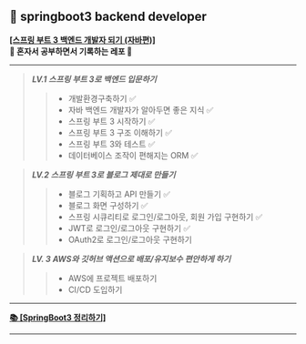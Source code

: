 ## 📗 springboot3 backend developer

**[[스프링 부트 3 백엔드 개발자 되기 (자바편)]](https://github.com/shinsunyoung/springboot-developer) <br>
📖 혼자서 공부하면서 기록하는 레포 📖**

--- 
> **_LV.1 스프링 부트 3로 백엔드 입문하기_**<br>
>> - 개발환경구축하기 ✅<br>
>> - 자바 백엔드 개발자가 알아두면 좋은 지식 ✅<br>
>> - 스프링 부트 3 시작하기 ✅<br>
>> - 스프링 부트 3 구조 이해하기 ✅<br>
>> - 스프링 부트 3와 테스트 ✅<br>
>> - 데이터베이스 조작이 편해지는 ORM ✅<br>

> _**LV.2 스프링 부트 3로 블로그 제대로 만들기**_<br>
>> - 블로그 기획하고 API 만들기 ✅<br>
>> - 블로그 화면 구성하기 ✅<br>
>> - 스프링 시큐리티로 로그인/로그아웃, 회원 가입 구현하기 ✅<br>
>> - JWT로 로그인/로그아웃 구현하기 ✅<br>
>> - OAuth2로 로그인/로그아웃 구현하기 <br>

> _**LV. 3 AWS와 깃허브 액션으로 배포/유지보수 편안하게 하기**_<br>
>> - AWS에 프로젝트 배포하기 <br>
>> - CI/CD 도입하기 <br>
---

**[  📚 [SpringBoot3 정리하기]](https://resilient-kingfisher-b90.notion.site/SpringBoot3-d3247526ab444242bce61240cbd4484f?pvs=4)** <br>

---